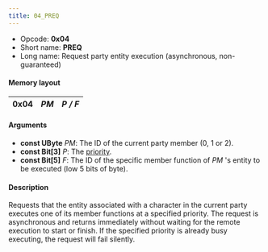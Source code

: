 ```yaml
---
title: 04_PREQ
---
```


- Opcode: **0x04**
- Short name: **PREQ**
- Long name: Request party entity execution (asynchronous, non-guaranteed)

#### Memory layout

| 0x04 | *PM* | *P / F* |
|------|------|---------|

#### Arguments

- **const UByte** *PM*: The ID of the current party member (0, 1 or 2).
- **const Bit\[3\]** *P*: The [priority](../Priorities).
- **const Bit\[5\]** *F*: The ID of the specific member function of *PM* 's entity to be executed (low 5 bits of byte).

#### Description

Requests that the entity associated with a character in the current party executes one of its member functions at a specified priority. The request is asynchronous and returns immediately without waiting for the remote execution to start or finish. If the specified priority is already busy executing, the request will fail silently.
